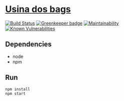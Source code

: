 # [Usina dos bags](http://www.usinadosbags.com.br)

[![Build Status](https://travis-ci.org/enikolas/usinadosbags.svg?branch=master)](https://travis-ci.org/enikolas/usinadosbags)
[![Greenkeeper badge](https://badges.greenkeeper.io/enikolas/usinadosbags.svg)](https://greenkeeper.io/)
[![Maintainability](https://api.codeclimate.com/v1/badges/bda2b6d3dd225aa6870f/maintainability)](https://codeclimate.com/github/enikolas/usinadosbags/maintainability)
[![Known Vulnerabilities](https://snyk.io/test/github/enikolas/usinadosbags/badge.svg)](https://snyk.io/test/github/enikolas/usinadosbags)

## Dependencies

- node
- npm

## Run

    npm install
    npm start
